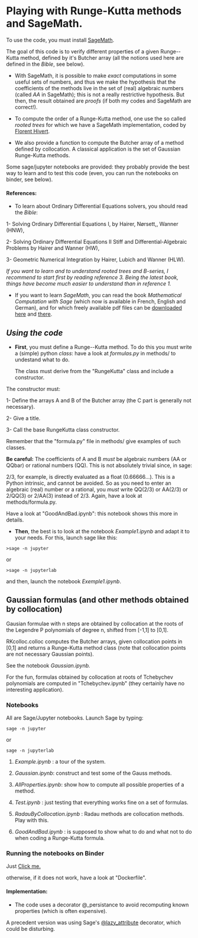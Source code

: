 

# Playing with Runge-Kutta methods and SageMath. #

To use the code, you must install [SageMath](http://www.sagemath.org/).

The goal of this code is to verify different properties of a given Runge--Kutta method, defined by it's Butcher array (all the notions used here are defined in the _Bible_, see below).

* With SageMath, it is possible  to make *exact* computations in some
  useful sets of numbers, and thus we make the hypothesis that the
  coefficients of the methods live in the set of (real) algebraic
  numbers (called *AA* in SageMath); this is not a really restrictive
  hypothesis. But then, the result obtained are  *proofs* (if both my
  codes and SageMath are correct!). 

* To compute the order of a Runge-Kutta method, one use the so called _rooted_ _trees_ for which we have a SageMath implementation, coded by [Florent Hivert](http://doc.sagemath.org/html/en/reference/combinat/sage/combinat/rooted_tree.html).

* We also provide a function to compute the Butcher array of a method defined by collocation. A classical application is the set of Gaussian Runge-Kutta methods.

Some sage/jupyter notebooks are provided: they probably provide  the best way to learn and to test this code (even, you can run the notebooks on binder, see below).



#### References: ####

* To learn about Ordinary Differential Equations solvers, you should read the
_Bible_:

1-   Solving Ordinary Differential Equations I, by Hairer, Nørsett,,
Wanner (HNW),

2-   Solving Ordinary Differential Equations II Stiff and Differential-Algebraic
         Problems by Hairer and Wanner (HW),
		 
3-   Geometric Numerical Integration by Hairer, Lubich and Wanner (HLW).

_If you want to learn and to understand rooted trees and B-series, I
recommend to start first by reading reference 3. Being the latest
book, things have become much easier to understand than in reference
1._   

* If you want to learn _SageMath_, you can read the book _Mathematical Computation
with Sage_ (which now is available in French, English and German), and
for which freely available pdf files can be [downloaded
here](https://members.loria.fr/PZimmermann/sagebook/english.html) and
[there](http://sagebook.gforge.inria.fr/). 


## _Using the code_ 

* __First__, you must define a Runge--Kutta method. To do this you
  must write a (simple) python _class_: have a look at _formulas.py_
  in methods/ to undestand what to do.

	The class must derive from the "RungeKutta" class and  include a
    constructor. 

The constructor must:


1- Define the arrays A and B of the Butcher array (the C part is generally
    not necessary). 
  
2- Give a title.

3-  Call the  base RungeKutta class constructor.

Remember that the  "formula.py" file in methods/ give  examples of such classes.

__Be careful:__ The coefficients of A and B *must* be algebraic numbers
(AA or QQbar) or rational numbers (QQ). This is not absolutely trivial
since, in sage:

2/3, for example, is directly evaluated as a float (0.66666...). This
is a Python intrinsic, and cannot be avoided. So as you need to enter
an algebraic (real) number or a rational, you _must_ write QQ(2/3) or
AA(2/3) or 2/QQ(3) or 2/AA(3) instead of 2/3. Again, have a look at
methods/formula.py.

Have a look at "GoodAndBad.ipynb": this notebook shows this more in
details.


* __Then__, the best is to look at the notebook _Example1.ipynb_ and
  adapt it to your needs. For this, launch sage like this:

`>sage -n jupyter`

or

`>sage -n jupyterlab` 

and then, launch the notebook _Exemple1.ipynb_.



## Gaussian formulas (and other methods obtained by collocation) ##

Gausian formulae with n steps are obtained by collocation at the roots of the Legendre P polynomials of degree n, shifted from [-1,1] to [0,1].

RKcolloc.colloc computes the Butcher arrays, given collocation points
in [0,1] and returns a Runge-Kutta method class  (note that
collocation points are not necessary Gaussian points). 

See the notebook _Gaussian.ipynb._

For the fun, formulas obtained by collocation at roots of Tchebychev
polynomials are computed in "Tchebychev.ipynb" (they certainly have
no interesting application).


### Notebooks ###

All are Sage/Jupyter notebooks. Launch Sage by typing:

`sage -n jupyter`

or

`sage -n jupyterlab`

1. _Example.ipynb_ :  a tour of the system.

2. _Gaussian.ipynb_:  construct and test some of the Gauss methods.

3. _AllProperties.ipynb_: show how to compute all possible properties of a method.

4. _Test.ipynb_ : just testing that everything works fine on a set of formulas.

5. _RadauByCollocation.ipynb_ : Radau methods are collocation methods. Play with this.

6. _GoodAndBad.ipynb_ : is supposed to show what to do and what not to
   do when coding a Runge-Kutta formula.

### Running the notebooks on Binder ###
Just 
[Click me.](https://mybinder.org/v2/gh/Thierry-Dumont/RKkit/315376e77071abff5ab16ab9f6ecba52a3c359e0)

otherwise, if it does not work, have a look at  "Dockerfile".

#### Implementation: ####

* The code uses a decorator @_persistance to avoid recomputing known properties (which is often expensive).

A precedent version was using  Sage's
[@lazy_attribute](http://doc.sagemath.org/html/en/reference/misc/sage/misc/lazy_attribute.html) decorator, which could be disturbing.
